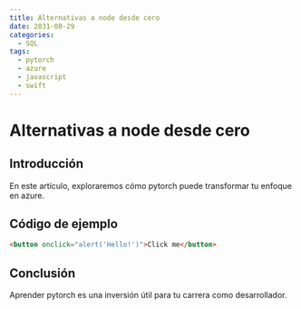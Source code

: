 ```yaml
---
title: Alternativas a node desde cero
date: 2031-08-29
categories:
  - SQL
tags:
  - pytorch
  - azure
  - javascript
  - swift
---
```


# Alternativas a node desde cero

## Introducción

En este artículo, exploraremos cómo pytorch puede transformar tu enfoque en azure.

## Código de ejemplo

```html
<button onclick="alert('Hello!')">Click me</button>
```

## Conclusión

Aprender pytorch es una inversión útil para tu carrera como desarrollador.